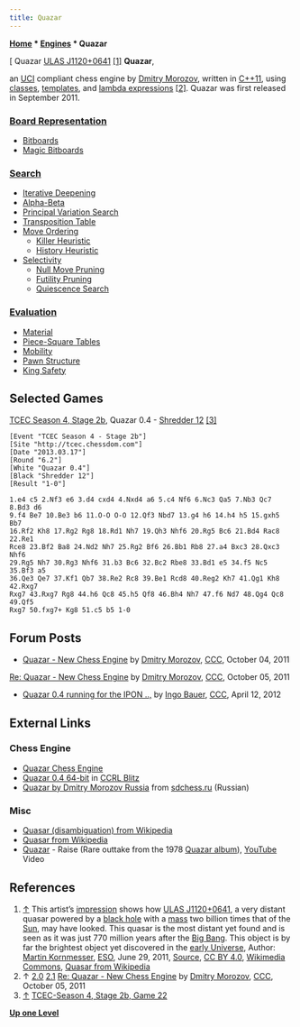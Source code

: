 ```yaml
---
title: Quazar
---
```

**[Home](Home "Home") \* [Engines](Engines "Engines") \* Quazar**



[ Quazar [ULAS J1120+0641](https://en.wikipedia.org/wiki/ULAS_J1120%2B0641) <a id="cite-note-1" href="#cite-ref-1">[1]</a>
**Quazar**,  

an [UCI](UCI "UCI") compliant chess engine by [Dmitry Morozov](Dmitry_Morozov "Dmitry Morozov"), written in [C++11](Cpp "Cpp"), using [classes](https://en.wikipedia.org/wiki/C%2B%2B_classes), [templates](https://en.wikipedia.org/wiki/Template_(C%2B%2B)), and [lambda expressions](https://en.wikipedia.org/wiki/C%2B%2B11#Lambda_functions_and_expressions)
[[2]](#cite-note-features-2). Quazar was first released in September 2011. 



### [Board Representation](Board_Representation "Board Representation")


* [Bitboards](Bitboards "Bitboards")
* [Magic Bitboards](Magic_Bitboards "Magic Bitboards")


### [Search](Search "Search")


* [Iterative Deepening](Iterative_Deepening "Iterative Deepening")
* [Alpha-Beta](Alpha-Beta "Alpha-Beta")
* [Principal Variation Search](Principal_Variation_Search "Principal Variation Search")
* [Transposition Table](Transposition_Table "Transposition Table")
* [Move Ordering](Move_Ordering "Move Ordering")
	+ [Killer Heuristic](Killer_Heuristic "Killer Heuristic")
	+ [History Heuristic](History_Heuristic "History Heuristic")
* [Selectivity](Selectivity "Selectivity")
	+ [Null Move Pruning](Null_Move_Pruning "Null Move Pruning")
	+ [Futility Pruning](Futility_Pruning "Futility Pruning")
	+ [Quiescence Search](Quiescence_Search "Quiescence Search")


### [Evaluation](Evaluation "Evaluation")


* [Material](Material "Material")
* [Piece-Square Tables](Piece-Square_Tables "Piece-Square Tables")
* [Mobility](Mobility "Mobility")
* [Pawn Structure](Pawn_Structure "Pawn Structure")
* [King Safety](King_Safety "King Safety")


## Selected Games


[TCEC Season 4, Stage 2b](TCEC_Season_4#Stage2 "TCEC Season 4"), Quazar 0.4 - [Shredder 12](Shredder "Shredder") <a id="cite-note-3" href="#cite-ref-3">[3]</a>




```
[Event "TCEC Season 4 - Stage 2b"]
[Site "http://tcec.chessdom.com"]
[Date "2013.03.17"]
[Round "6.2"]
[White "Quazar 0.4"]
[Black "Shredder 12"]
[Result "1-0"]

1.e4 c5 2.Nf3 e6 3.d4 cxd4 4.Nxd4 a6 5.c4 Nf6 6.Nc3 Qa5 7.Nb3 Qc7 8.Bd3 d6 
9.f4 Be7 10.Be3 b6 11.O-O O-O 12.Qf3 Nbd7 13.g4 h6 14.h4 h5 15.gxh5 Bb7 
16.Rf2 Kh8 17.Rg2 Rg8 18.Rd1 Nh7 19.Qh3 Nhf6 20.Rg5 Bc6 21.Bd4 Rac8 22.Re1 
Rce8 23.Bf2 Ba8 24.Nd2 Nh7 25.Rg2 Bf6 26.Bb1 Rb8 27.a4 Bxc3 28.Qxc3 Nhf6 
29.Rg5 Nh7 30.Rg3 Nhf6 31.b3 Bc6 32.Bc2 Rbe8 33.Bd1 e5 34.f5 Nc5 35.Bf3 a5 
36.Qe3 Qe7 37.Kf1 Qb7 38.Re2 Rc8 39.Be1 Rcd8 40.Reg2 Kh7 41.Qg1 Kh8 42.Rxg7 
Rxg7 43.Rxg7 Rg8 44.h6 Qc8 45.h5 Qf8 46.Bh4 Nh7 47.f6 Nd7 48.Qg4 Qc8 49.Qf5 
Rxg7 50.fxg7+ Kg8 51.c5 b5 1-0

```

## Forum Posts


* [Quazar - New Chess Engine](http://www.talkchess.com/forum3/viewtopic.php?f=2&t=40633) by [Dmitry Morozov](Dmitry_Morozov "Dmitry Morozov"), [CCC](CCC "CCC"), October 04, 2011


 [Re: Quazar - New Chess Engine](http://www.talkchess.com/forum3/viewtopic.php?f=2&t=40633&start=4) by [Dmitry Morozov](Dmitry_Morozov "Dmitry Morozov"), [CCC](CCC "CCC"), October 05, 2011
* [Quazar 0.4 running for the IPON ..,](http://www.talkchess.com/forum/viewtopic.php?t=43279) by [Ingo Bauer](Ingo_Bauer "Ingo Bauer"), [CCC](CCC "CCC"), April 12, 2012


## External Links


### Chess Engine


* [Quazar Chess Engine](https://sites.google.com/site/chessquazar/home)
* [Quazar 0.4 64-bit](https://ccrl.chessdom.com/ccrl/404/cgi/engine_details.cgi?print=Details&eng=Quazar%200.4%2064-bit#Quazar_0_4_64-bit) in [CCRL Blitz](CCRL "CCRL")
* [Quazar by Dmitry Morozov Russia](http://www.sdchess.ru/Quazar.htm) from [sdchess.ru](http://www.sdchess.ru/) (Russian)


### Misc


* [Quasar (disambiguation) from Wikipedia](https://en.wikipedia.org/wiki/Quasar_%28disambiguation%29)
* [Quasar from Wikipedia](https://en.wikipedia.org/wiki/Quasar)
* [Quazar](https://de.wikipedia.org/wiki/Quazar) - Raise (Rare outtake from the 1978 [Quazar album](https://en.wikipedia.org/wiki/Quazar_%28album%29)), [YouTube](https://en.wikipedia.org/wiki/YouTube) Video


 
## References


 1. <a id="cite-ref-1" href="#cite-note-1">↑</a> This artist’s [impression](https://commons.wikimedia.org/wiki/File:Artist%27s_rendering_ULAS_J1120%2B0641.jpg) shows how [ULAS J1120+0641](https://en.wikipedia.org/wiki/ULAS_J1120%2B0641), a very distant quasar powered by a [black hole](https://en.wikipedia.org/wiki/Black_hole) with a [mass](https://en.wikipedia.org/wiki/Mass) two billion times that of the [Sun](https://en.wikipedia.org/wiki/Sun), may have looked. This quasar is the most distant yet found and is seen as it was just 770 million years after the [Big Bang](https://en.wikipedia.org/wiki/Big_Bang). This object is by far the brightest object yet discovered in the [early Universe](https://en.wikipedia.org/wiki/Chronology_of_the_universe#Early_universe), Author: [Martin Kornmesser](https://en.wikipedia.org/wiki/Martin_Kornmesser), [ESO](https://en.wikipedia.org/wiki/European_Southern_Observatory), June 29, 2011, [Source](http://www.eso.org/public/images/eso1122a/), [CC BY 4.0](https://creativecommons.org/licenses/by/4.0/deed.en), [Wikimedia Commons](https://en.wikipedia.org/wiki/Wikimedia_Commons), [Quasar from Wikipedia](https://en.wikipedia.org/wiki/Quasar) 
2. ↑ [2.0](#cite-ref-features-2-0) [2.1](#cite-ref-features-2-1) [Re: Quazar - New Chess Engine](http://www.talkchess.com/forum3/viewtopic.php?f=2&t=40633&start=4) by [Dmitry Morozov](Dmitry_Morozov "Dmitry Morozov"), [CCC](CCC "CCC"), October 05, 2011
3. <a id="cite-ref-3" href="#cite-note-3">↑</a> [TCEC-Season 4, Stage 2b, Game 22](https://tcec-chess.com/#game=22&season=4&stage=2b)

**[Up one Level](Engines "Engines")**







 
